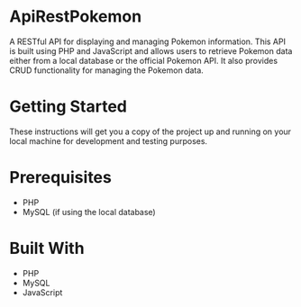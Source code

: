 # ApiRestPokemon
A RESTful API for displaying and managing Pokemon information. This API is built using PHP and JavaScript and allows users to retrieve Pokemon data either from a local database or the official Pokemon API. It also provides CRUD functionality for managing the Pokemon data.

# Getting Started
These instructions will get you a copy of the project up and running on your local machine for development and testing purposes.

# Prerequisites
- PHP
- MySQL (if using the local database)

# Built With
- PHP
- MySQL
- JavaScript
